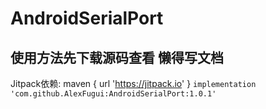 # AndroidSerialPort

## 使用方法先下载源码查看 懒得写文档




Jitpack依赖:
maven { url 'https://jitpack.io' }
`implementation 'com.github.AlexFugui:AndroidSerialPort:1.0.1'`

